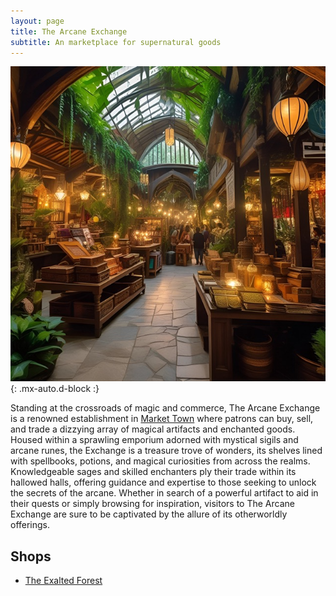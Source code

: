 ```yaml
---
layout: page
title: The Arcane Exchange
subtitle: An marketplace for supernatural goods
---
```


![The Arcane Exchange](/assets/img/regions/arcane-exchange.jpeg){: .mx-auto.d-block :}

Standing at the crossroads of magic and commerce, The Arcane Exchange is a renowned establishment in [Market Town](/codex/regions/market-town) where patrons can buy, sell, and trade a dizzying array of magical artifacts and enchanted goods. Housed within a sprawling emporium adorned with mystical sigils and arcane runes, the Exchange is a treasure trove of wonders, its shelves lined with spellbooks, potions, and magical curiosities from across the realms. Knowledgeable sages and skilled enchanters ply their trade within its hallowed halls, offering guidance and expertise to those seeking to unlock the secrets of the arcane. Whether in search of a powerful artifact to aid in their quests or simply browsing for inspiration, visitors to The Arcane Exchange are sure to be captivated by the allure of its otherworldly offerings.

## Shops
- <span class="redacted" markdown="1">[The Exalted Forest](/codex/regions/the-exalted-forest)</span>
